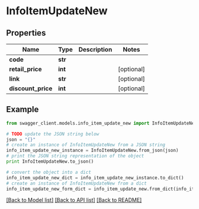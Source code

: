 # InfoItemUpdateNew


## Properties
Name | Type | Description | Notes
------------ | ------------- | ------------- | -------------
**code** | **str** |  | 
**retail_price** | **int** |  | [optional] 
**link** | **str** |  | [optional] 
**discount_price** | **int** |  | [optional] 

## Example

```python
from swagger_client.models.info_item_update_new import InfoItemUpdateNew

# TODO update the JSON string below
json = "{}"
# create an instance of InfoItemUpdateNew from a JSON string
info_item_update_new_instance = InfoItemUpdateNew.from_json(json)
# print the JSON string representation of the object
print InfoItemUpdateNew.to_json()

# convert the object into a dict
info_item_update_new_dict = info_item_update_new_instance.to_dict()
# create an instance of InfoItemUpdateNew from a dict
info_item_update_new_form_dict = info_item_update_new.from_dict(info_item_update_new_dict)
```
[[Back to Model list]](../README.md#documentation-for-models) [[Back to API list]](../README.md#documentation-for-api-endpoints) [[Back to README]](../README.md)
